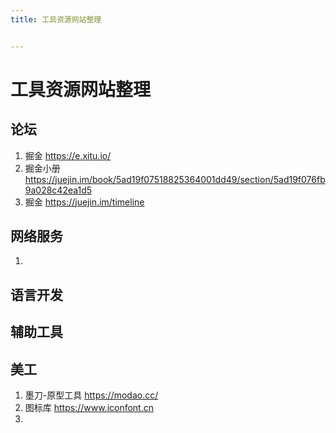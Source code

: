 ```yaml
---
title: 工具资源网站整理


---
```


# 工具资源网站整理

## 论坛
1. 掘金 https://e.xitu.io/
2. 掘金小册 https://juejin.im/book/5ad19f07518825364001dd49/section/5ad19f076fb9a028c42ea1d5
3. 掘金 https://juejin.im/timeline

## 网络服务
1. 

## 语言开发


## 辅助工具


## 美工

1. 墨刀-原型工具 https://modao.cc/
2. 图标库  https://www.iconfont.cn
3. 